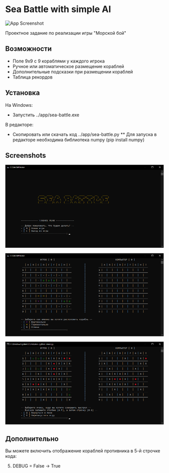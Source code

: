 
# Sea Battle with simple AI

![App Screenshot](https://github.com/NShilko/sea_battle/blob/main/screenshots/icon.ico?raw=true)

Проектное задание по реализации игры "Морской бой"


## Возможности

- Поле 9x9 c 9 кораблями у каждого игрока
- Ручное или автоматическое размещение кораблей
- Дополнительные подсказки при размещении кораблей
- Таблица рекордов



## Установка

На Windows:
 - Запустить ../app/sea-battle.exe

В редакторе:
 - Скопировать или скачать код ../app/sea-battle.py
 ** Для запуска в редакторе необходима библиотека numpy (pip install numpy)
    

## Screenshots
![App Screenshot](https://github.com/NShilko/sea_battle/blob/main/screenshots/main_menu.png?raw=true)

![App Screenshot](https://github.com/NShilko/sea_battle/blob/main/screenshots/building.png?raw=true)

![App Screenshot](https://github.com/NShilko/sea_battle/blob/main/screenshots/fight.png?raw=true)




## Дополнительно

Вы можете включить отображение кораблей противника в 5-й строчке кода:

5. DEBUG = False -> True

